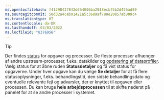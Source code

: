 ```yaml
---
ms.openlocfilehash: f41298417842d664006ba2018ecb75b2d426ad89
ms.sourcegitcommit: 50d32a4cab01421a5c3689af789e20857ab009c4
ms.translationtype: HT
ms.contentlocale: da-DK
ms.lasthandoff: 03/03/2022
ms.locfileid: "8376956"
---
```

> [!TIP] 
> Der findes [status](../audience-insights/system.md#status-definitions) for opgaver og processer. De fleste processer afhænger af andre upstream-processer, f.eks. datakilder og [opdatering af dataprofiler](../audience-insights/system.md#refresh-processes). Vælg status for at åbne ruden **Statusdetaljer** og få vist status for opgaverne. Under hver opgave kan du vælge **Se detaljer** for at få flere statusoplysninger, f.eks. behandlingstid, den sidste behandlingsdato og eventuelle relevante fejl og advarsler, der er knyttet til opgaven eller processen. Du kan bruge **hele arbejdsprocessen** til at skifte nederst på panelet for at se andre processer i systemet.